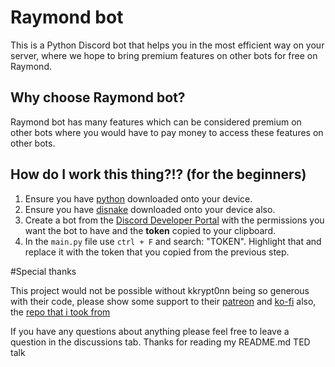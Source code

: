# Raymond bot

This is a Python Discord bot that helps you in the most efficient way on your server, where we hope to bring premium features on other bots for free on Raymond.

## Why choose Raymond bot?

Raymond bot has many features which can be considered premium on other bots where you would have to pay money to access these features on other bots. 




## How do I work this thing?!? (for the beginners)

1. Ensure you have [python](https://www.python.org/downloads/) downloaded onto your device.
2. Ensure you have [disnake](https://pypi.org/project/disnake/) downloaded onto your device also.
3. Create a bot from the [Discord Developer Portal](https://discord.com/developers/applications) with the permissions you want the bot to have and the **token** copied to your clipboard.
4. In the ``main.py`` file use ``ctrl + F`` and search: "TOKEN". Highlight that and replace it with the token that you copied from the previous step. 

#Special thanks

This project would not be possible without kkrypt0nn being so generous with their code, please show some support to their [patreon](https://patreon.com/kkrypt0nn) and [ko-fi](https://ko-fi.com/kkrypt0nn) also, the [repo that i took from](https://github.com/kkrypt0nn/Python-Discord-Bot-Template)

If you have any questions about anything please feel free to leave a question in the discussions tab. Thanks for reading my README.md TED talk
